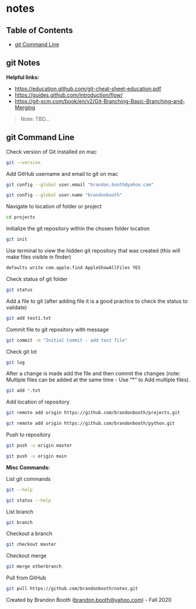# notes
## Table of Contents
- [git Command Line](#git-command-line)


## git Notes ##

**Helpful links:**
- https://education.github.com/git-cheat-sheet-education.pdf
- https://guides.github.com/introduction/flow/
- https://git-scm.com/book/en/v2/Git-Branching-Basic-Branching-and-Merging

> Note: TBD...


## git Command Line

Check version of Git installed on mac
```sh
git -–version
```


Add GitHub username and email to git on mac
```sh
git config --global user.email "brandon.booth@yahoo.com"
```
```sh
git config --global user.name "brandonbooth"
```


Navigate to location of folder or project
```sh
cd projects
```


Initialize the git repository within the chosen folder location
```sh
git init
```


Use terminal to view the hidden git repository that was created (this will make files visible in finder)
```sh
defaults write com.apple.find AppleShowAllFiles YES
```


Check status of git folder
```sh
git status
```


Add a file to git (after adding file it is a good practice to check the status to validate)
```sh
git add test1.txt
```

Commit file to git repository with message
```sh
git commit -m "Initial Commit - add test file"
```

Check git lot
```sh
git log
```


After a change is made add the file and then commit the changes (note: Multiple files can be added at the same time - Use “*” to Add multiple files).
```sh
git add *.txt
```



Add location of repository
```sh
git remote add origin https://github.com/brandonbooth/projects.git
```

```sh
git remote add origin https://github.com/brandonbooth/python.git
```


Push to repository
```sh
git push -u origin master
```

```sh
git push -u origin main
```

**Misc Commands:**

List git commands
```sh
git --help
```

```sh
git status --help
```


List branch
```sh
git branch
```


Checkout a branch
```sh
git checkout master
```


Checkout merge
```sh
git merge otherbranch
```


Pull from GitHub
```sh
git pull https://github.com/brandonbooth/notes.git
```

Created by Brandon Booth (brandon.booth@yahoo.com) - Fall 2020
